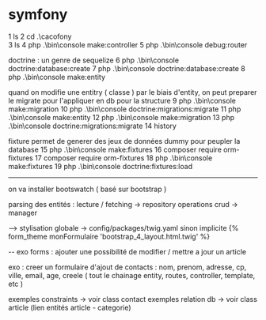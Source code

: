 # symfony


 1 ls
   2 cd .\cacofony\
   3 ls
   4 php .\bin\console make:controller
   5 php .\bin\console debug:router

   doctrine : un genre de sequelize
   6 php .\bin\console doctrine:database:create
   7 php .\bin\console doctrine:database:create
   8 php .\bin\console make:entity

   quand on modifie une entitry ( classe ) par le biais d'entity, on peut preparer le migrate pour l'appliquer en db pour la structure
   9 php .\bin\console make:migration
  10 php .\bin\console doctrine:migrations:migrate
  11 php .\bin\console make:entity
  12 php .\bin\console make:migration
  13 php .\bin\console doctrine:migrations:migrate
  14 history

  fixture permet de generer des jeux de données dummy pour peupler la database 
  15 php .\bin\console make:fixtures
  16 composer require orm-fixtures
  17 composer require orm-fixtures
  18 php .\bin\console make:fixtures
  19 php .\bin\console doctrine:fixtures:load

  ---------
  on va installer bootswatch ( basé sur bootstrap )

  parsing des entités :
  lecture / fetching -> repository
  operations crud -> manager

  -->
  stylisation globale -> config/packages/twig.yaml
  sinon implicite {% form_theme monFormulaire 'bootstrap_4_layout.html.twig' %}

-- exo forms :
ajouter une possibilité de modifier / mettre a jour un article

exo :
creer un formulaire d'ajout de contacts :
nom, prenom, adresse, cp, ville, email, age, creele
( tout le chainage entity, routes, controller, template, etc )

exemples constraints -> voir class contact
exemples relation db -> voir class article (lien entités article - categorie)